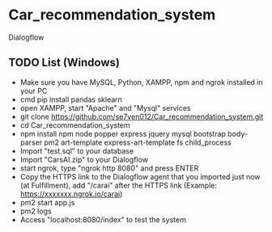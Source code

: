 # Car_recommendation_system
Dialogflow

## TODO List (Windows)
- Make sure you have MySQL, Python, XAMPP, npm and ngrok installed in your PC
- cmd pip install pandas sklearn
- open XAMPP, start "Apache" and "Mysql" services
- git clone https://github.com/se7ven012/Car_recommendation_system.git
- cd Car_recommendation_system
- npm install npm node popper express jquery mysql bootstrap body-parser pm2 art-template express-art-template fs child_process
- Import "test.sql" to your database
- Import "CarsAI.zip" to your Dialogflow
- start ngrok, type "ngrok http 8080" and press ENTER
- Copy the HTTPS link to the Dialogflow agent that you imported just now (at Fulfillment), add "/carai" after the HTTPS link (Example: https://xxxxxxx.ngrok.io/carai)
- pm2 start app.js
- pm2 logs
- Access "localhost:8080/index" to test the system

